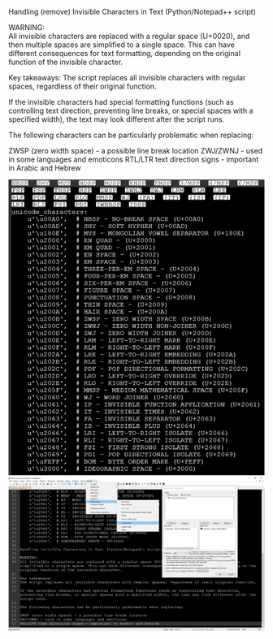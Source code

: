 Handling (remove) Invisible Characters in Text (Python/Notepad++ script)

WARNING: 	
All invisible characters are replaced with a regular space (U+0020), and then multiple spaces are simplified to a single space. This can have different consequences for text formatting, depending on the original function of the invisible character.

Key takeaways:
The script replaces all invisible characters with regular spaces, regardless of their original function.

If the invisible characters had special formatting functions (such as controlling text direction, preventing line breaks, or special spaces with a specified width), the text may look different after the script runs.

The following characters can be particularly problematic when replacing:

ZWSP (zero width space) - a possible line break location
ZWJ/ZWNJ - used in some languages and emoticons
RTL/LTR text direction signs - important in Arabic and Hebrew

![notepad-remove.jpg](images/notepad-remove.jpg)
![notepad-remove1.jpg](images/notepad-remove1.jpg)
